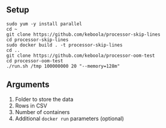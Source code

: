 ## Setup

```
sudo yum -y install parallel
cd ~
git clone https://github.com/keboola/processor-skip-lines
cd processor-skip-lines
sudo docker build . -t processor-skip-lines
cd ..
git clone https://github.com/keboola/processor-oom-test
cd processor-oom-test
./run.sh /tmp 100000000 20 "--memory=128m"
```

## Arguments

 1) Folder to store the data
 2) Rows in CSV
 3) Number of containers
 4) Additional `docker run` parameters (optional)
